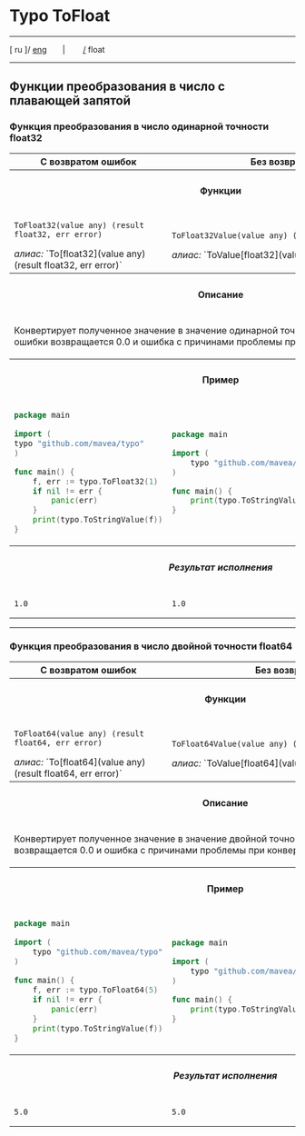 # Typo ToFloat

---

[ ru ]/ [eng](..%2Feng%2Ffloat.md)
&nbsp;&nbsp;&nbsp;&nbsp;&nbsp;&nbsp;|&nbsp;&nbsp;&nbsp;&nbsp;&nbsp;&nbsp;&nbsp;&nbsp;[/](..%2F..%2FREADME.ru.md) float

---



## Функции преобразования в число с плавающей запятой

### Функция преобразования в число одинарной точности float32

<table>
    <tr>
        <th>С возвратом ошибок</th>
        <th>Без возврата ошибок</th>
    </tr>
    <tr>
        <th colspan="2">

#### Функции
</th>
    </tr>
    <tr>
        <td>

`ToFloat32(value any) (result float32, err error)`
<div><i>алиас:</i> `To[float32](value any) (result float32, err error)` </div>
        </td>
        <td>

`ToFloat32Value(value any) (result float32)`
<div><i>алиас:</i> `ToValue[float32](value any) (result float32)` </div>
        </td>
    </tr>
    <tr>
        <th colspan="2">

#### Описание
</th>
    </tr>
    <tr>
        <td colspan="2">

Конвертирует полученное значение в значение одинарной точности (float32). В случае ошибки возвращается 0.0 и ошибка с причинами проблемы при конвертации
</td>
    </tr>
    <tr>
        <th colspan="2">

#### Пример
</th>
    </tr>
    <tr>
        <td>

```go
package main

import (
typo "github.com/mavea/typo"
)

func main() {
    f, err := typo.ToFloat32(1)
    if nil != err {
        panic(err)
    }
    print(typo.ToStringValue(f))
}
```
</td>
        <td>

```go
package main

import (
    typo "github.com/mavea/typo"
)

func main() {
    print(typo.ToStringValue(typo.ToFloat32Value(`1`)))
}
```
</td>
    </tr>
    <tr>
        <th colspan="2">

##### Результат исполнения
</th>
    </tr>
    <tr>
        <td>

```
1.0
```
</td>
        <td>

```
1.0
```
</td>
    </tr>
</table>


---


### Функция преобразования в число двойной точности float64

<table>
    <tr>
        <th>С возвратом ошибок</th>
        <th>Без возврата ошибок</th>
    </tr>
    <tr>
        <th colspan="2">

#### Функции
</th>
    </tr>
    <tr>
        <td>

`ToFloat64(value any) (result float64, err error)`
<div><i>алиас:</i> `To[float64](value any) (result float64, err error)` </div>
        </td>
        <td>

`ToFloat64Value(value any) (result float64)`
<div><i>алиас:</i> `ToValue[float64](value any) (result float64)` </div>
        </td>
    </tr>
    <tr>
        <th colspan="2">

#### Описание
</th>
    </tr>
    <tr>
        <td colspan="2">

Конвертирует полученное значение в значение двойной точности (float64). В случае ошибки возвращается 0.0 и ошибка с причинами проблемы при конвертации
</td>
    </tr>
    <tr>
        <th colspan="2">

#### Пример
</th>
    </tr>
    <tr>
        <td>

```go
package main

import (
    typo "github.com/mavea/typo"
)

func main() {
    f, err := typo.ToFloat64(5)
    if nil != err {
        panic(err)
    }
    print(typo.ToStringValue(f))
}
```
</td>
        <td>

```go
package main

import (
    typo "github.com/mavea/typo"
)

func main() {
    print(typo.ToStringValue(typo.ToFloat64Value(`5.0`)))
}
```
</td>
    </tr>
    <tr>
        <th colspan="2">

##### Результат исполнения
</th>
    </tr>
    <tr>
        <td>

```
5.0
```
</td>
        <td>

```
5.0
```
</td>
    </tr>
</table>